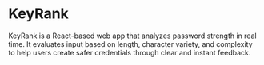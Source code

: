 # KeyRank
KeyRank is a React-based web app that analyzes password strength in real time. It evaluates input based on length, character variety, and complexity to help users create safer credentials through clear and instant feedback.
